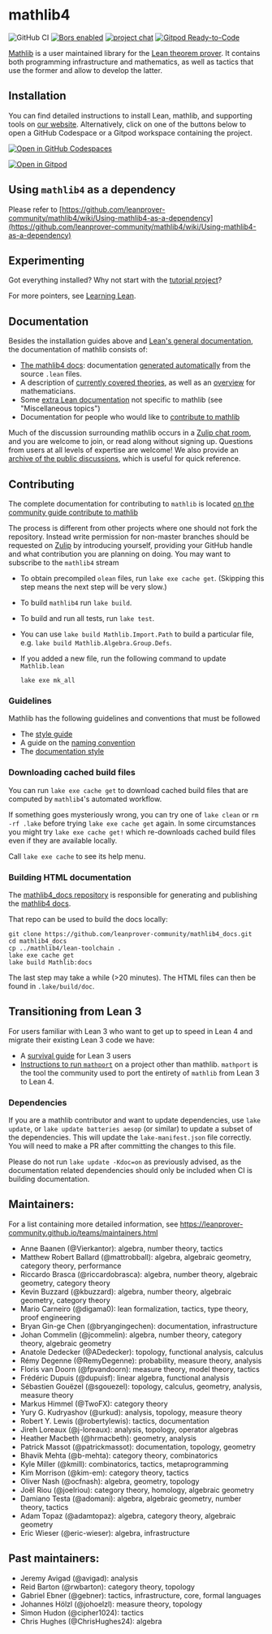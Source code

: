 # mathlib4

![GitHub CI](https://github.com/leanprover-community/mathlib4/workflows/continuous%20integration/badge.svg?branch=master)
[![Bors enabled](https://bors.tech/images/badge_small.svg)](https://mathlib-bors-ca18eefec4cb.herokuapp.com/repositories/16)
[![project chat](https://img.shields.io/badge/zulip-join_chat-brightgreen.svg)](https://leanprover.zulipchat.com)
[![Gitpod Ready-to-Code](https://img.shields.io/badge/Gitpod-ready--to--code-blue?logo=gitpod)](https://gitpod.io/#https://github.com/leanprover-community/mathlib4)

[Mathlib](https://leanprover-community.github.io) is a user maintained library for the [Lean theorem prover](https://leanprover.github.io).
It contains both programming infrastructure and mathematics,
as well as tactics that use the former and allow to develop the latter.

## Installation

You can find detailed instructions to install Lean, mathlib, and supporting tools on [our website](https://leanprover-community.github.io/get_started.html).
Alternatively, click on one of the buttons below to open a GitHub Codespace or a Gitpod workspace containing the project.

[![Open in GitHub Codespaces](https://github.com/codespaces/badge.svg)](https://codespaces.new/leanprover-community/mathlib4)

[![Open in Gitpod](https://gitpod.io/button/open-in-gitpod.svg)](https://gitpod.io/#https://github.com/leanprover-community/mathlib4)

## Using `mathlib4` as a dependency

Please refer to
[https://github.com/leanprover-community/mathlib4/wiki/Using-mathlib4-as-a-dependency](https://github.com/leanprover-community/mathlib4/wiki/Using-mathlib4-as-a-dependency)

## Experimenting

Got everything installed? Why not start with the [tutorial project](https://leanprover-community.github.io/install/project.html)?

For more pointers, see [Learning Lean](https://leanprover-community.github.io/learn.html).

## Documentation

Besides the installation guides above and [Lean's general
documentation](https://docs.lean-lang.org/lean4/doc/), the documentation
of mathlib consists of:

- [The mathlib4 docs](https://leanprover-community.github.io/mathlib4_docs/index.html): documentation [generated
  automatically](https://github.com/leanprover/doc-gen4) from the source `.lean` files.
- A description of [currently covered theories](https://leanprover-community.github.io/theories.html),
  as well as an [overview](https://leanprover-community.github.io/mathlib-overview.html) for mathematicians.
- Some [extra Lean documentation](https://leanprover-community.github.io/learn.html) not specific to mathlib (see "Miscellaneous topics")
- Documentation for people who would like to [contribute to mathlib](https://leanprover-community.github.io/contribute/index.html)

Much of the discussion surrounding mathlib occurs in a [Zulip chat
room](https://leanprover.zulipchat.com/), and you are welcome to join, or read
along without signing up. Questions from users at all levels of expertise are
welcome!  We also provide an [archive of the public
discussions](https://leanprover-community.github.io/archive/), which is useful
for quick reference.

## Contributing

The complete documentation for contributing to ``mathlib`` is located
[on the community guide contribute to mathlib](https://leanprover-community.github.io/contribute/index.html)

The process is different from other projects where one should not fork the repository.
Instead write permission for non-master branches should be requested on [Zulip](https://leanprover.zulipchat.com)
by introducing yourself, providing your GitHub handle and what contribution you are planning on doing.
You may want to subscribe to the `mathlib4` stream

* To obtain precompiled `olean` files, run `lake exe cache get`. (Skipping this step means the next step will be very slow.)
* To build `mathlib4` run `lake build`.
* To build and run all tests, run `lake test`.
* You can use `lake build Mathlib.Import.Path` to build a particular file, e.g. `lake build Mathlib.Algebra.Group.Defs`.
* If you added a new file, run the following command to update `Mathlib.lean`

  ```shell
  lake exe mk_all
  ```

### Guidelines

Mathlib has the following guidelines and conventions that must be followed

 - The [style guide](https://leanprover-community.github.io/contribute/style.html)
 - A guide on the [naming convention](https://leanprover-community.github.io/contribute/naming.html)
 - The [documentation style](https://leanprover-community.github.io/contribute/doc.html)

### Downloading cached build files

You can run `lake exe cache get` to download cached build files that are computed by `mathlib4`'s automated workflow.

If something goes mysteriously wrong,
you can try one of `lake clean` or `rm -rf .lake` before trying `lake exe cache get` again.
In some circumstances you might try `lake exe cache get!`
which re-downloads cached build files even if they are available locally.

Call `lake exe cache` to see its help menu.

### Building HTML documentation

The [mathlib4_docs repository](https://github.com/leanprover-community/mathlib4_docs)
is responsible for generating and publishing the
[mathlib4 docs](https://leanprover-community.github.io/mathlib4_docs/index.html).

That repo can be used to build the docs locally:
```shell
git clone https://github.com/leanprover-community/mathlib4_docs.git
cd mathlib4_docs
cp ../mathlib4/lean-toolchain .
lake exe cache get
lake build Mathlib:docs
```
The last step may take a while (>20 minutes).
The HTML files can then be found in `.lake/build/doc`.

## Transitioning from Lean 3

For users familiar with Lean 3 who want to get up to speed in Lean 4 and migrate their existing
Lean 3 code we have:

- A [survival guide](https://github.com/leanprover-community/mathlib4/wiki/Lean-4-survival-guide-for-Lean-3-users)
  for Lean 3 users
- [Instructions to run `mathport`](https://github.com/leanprover-community/mathport#running-on-a-project-other-than-mathlib)
  on a project other than mathlib. `mathport` is the tool the community used to port the entirety
  of `mathlib` from Lean 3 to Lean 4.

### Dependencies

If you are a mathlib contributor and want to update dependencies, use `lake update`,
or `lake update batteries aesop` (or similar) to update a subset of the dependencies.
This will update the `lake-manifest.json` file correctly.
You will need to make a PR after committing the changes to this file.

Please do not run `lake update -Kdoc=on` as previously advised, as the documentation related
dependencies should only be included when CI is building documentation.

## Maintainers:

For a list containing more detailed information, see https://leanprover-community.github.io/teams/maintainers.html

* Anne Baanen (@Vierkantor): algebra, number theory, tactics
* Matthew Robert Ballard (@mattrobball): algebra, algebraic geometry, category theory, performance
* Riccardo Brasca (@riccardobrasca): algebra, number theory, algebraic geometry, category theory
* Kevin Buzzard (@kbuzzard): algebra, number theory, algebraic geometry, category theory
* Mario Carneiro (@digama0): lean formalization, tactics, type theory, proof engineering
* Bryan Gin-ge Chen (@bryangingechen): documentation, infrastructure
* Johan Commelin (@jcommelin): algebra, number theory, category theory, algebraic geometry
* Anatole Dedecker (@ADedecker): topology, functional analysis, calculus
* Rémy Degenne (@RemyDegenne): probability, measure theory, analysis
* Floris van Doorn (@fpvandoorn): measure theory, model theory, tactics
* Frédéric Dupuis (@dupuisf): linear algebra, functional analysis
* Sébastien Gouëzel (@sgouezel): topology, calculus, geometry, analysis, measure theory
* Markus Himmel (@TwoFX): category theory
* Yury G. Kudryashov (@urkud): analysis, topology, measure theory
* Robert Y. Lewis (@robertylewis): tactics, documentation
* Jireh Loreaux (@j-loreaux): analysis, topology, operator algebras
* Heather Macbeth (@hrmacbeth): geometry, analysis
* Patrick Massot (@patrickmassot): documentation, topology, geometry
* Bhavik Mehta (@b-mehta): category theory, combinatorics
* Kyle Miller (@kmill): combinatorics, tactics, metaprogramming
* Kim Morrison (@kim-em): category theory, tactics
* Oliver Nash (@ocfnash): algebra, geometry, topology
* Joël Riou (@joelriou): category theory, homology, algebraic geometry
* Damiano Testa (@adomani): algebra, algebraic geometry, number theory, tactics
* Adam Topaz (@adamtopaz): algebra, category theory, algebraic geometry
* Eric Wieser (@eric-wieser): algebra, infrastructure

## Past maintainers:

* Jeremy Avigad (@avigad): analysis
* Reid Barton (@rwbarton): category theory, topology
* Gabriel Ebner (@gebner): tactics, infrastructure, core, formal languages
* Johannes Hölzl (@johoelzl): measure theory, topology
* Simon Hudon (@cipher1024): tactics
* Chris Hughes (@ChrisHughes24): algebra
